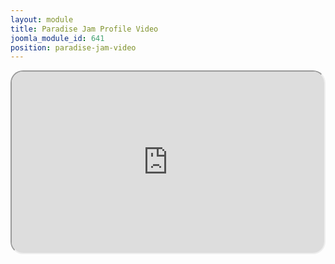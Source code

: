 ```yaml
---
layout: module
title: Paradise Jam Profile Video
joomla_module_id: 641
position: paradise-jam-video
---
```

<iframe src="http://player.vimeo.com/video/87482899" width="500" height="290" webkitallowfullscreen="" mozallowfullscreen="" allowfullscreen="allowfullscreen" style="border-radius: 20px;"></iframe>
